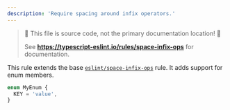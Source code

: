 ```yaml
---
description: 'Require spacing around infix operators.'
---
```


> 🛑 This file is source code, not the primary documentation location! 🛑
>
> See **https://typescript-eslint.io/rules/space-infix-ops** for documentation.

This rule extends the base [`eslint/space-infix-ops`](https://eslint.org/docs/rules/space-infix-ops) rule.
It adds support for enum members.

```ts
enum MyEnum {
  KEY = 'value',
}
```

